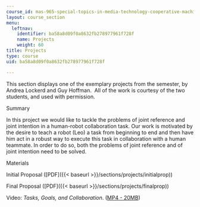 ```yaml
---
course_id: mas-965-special-topics-in-media-technology-cooperative-machines-fall-2003
layout: course_section
menu:
  leftnav:
    identifier: ba58a8d09f0a8632fb278977961f728f
    name: Projects
    weight: 60
title: Projects
type: course
uid: ba58a8d09f0a8632fb278977961f728f

---
```


This section displays one of the exemplary projects from the semester, by Andrea Lockerd and Guy Hoffman.  All of the work is courtesy of the two students, and used with permission.

Summary

In this project we would like to tackle the problems of joint reference and joint intention in a human-robot collaboration task. Our work is motivated by the desire to teach a robot (Leo) a task from beginning to end and then have him act in a robust way to execute this task in collaboration with a human teammate. In order to do so, both the problems of joint reference and of joint intention need to be solved.

Materials

Initial Proposal ([PDF]({{< baseurl >}}/sections/projects/initialprop))

Final Proposal ([PDF]({{< baseurl >}}/sections/projects/finalprop))

Video: _Tasks, Goals, and Collaboration_. ([MP4 - 20MB](https://archive.org/download/MITMAS.965F03/mas.965-220k.mp4))